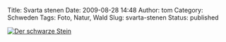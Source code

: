 Title: Svarta stenen
Date: 2009-08-28 14:48
Author: tom
Category: Schweden
Tags: Foto, Natur, Wald
Slug: svarta-stenen
Status: published

[![Der schwarze
Stein](/pic/svartsten_s.jpg "Der schwarze Stein")](/pic/svartsten_l.jpg)

